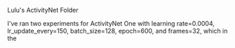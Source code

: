 Lulu's ActivityNet Folder

I've ran two experiments for ActivityNet
One with learning rate=0.0004,
         lr_update_every=150,
         batch_size=128,
         epoch=600,
         and frames=32, which in the 


 
